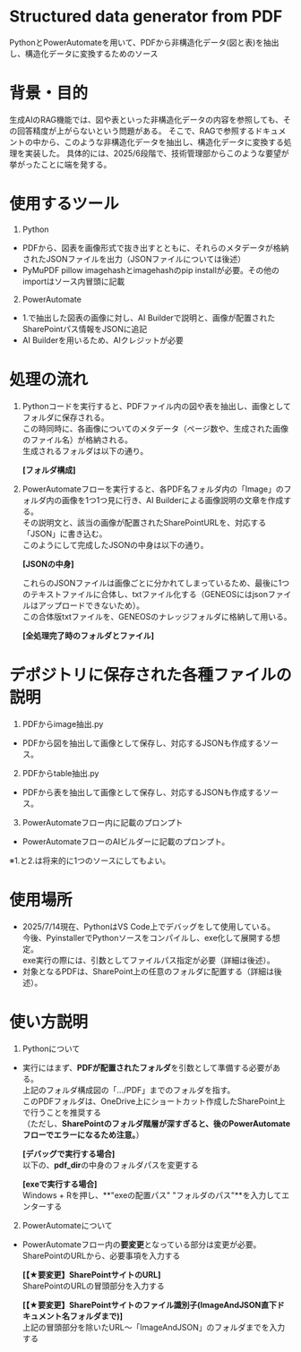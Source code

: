 # Structured data generator from PDF
PythonとPowerAutomateを用いて、PDFから非構造化データ(図と表)を抽出し、構造化データに変換するためのソース

# 背景・目的
生成AIのRAG機能では、図や表といった非構造化データの内容を参照しても、その回答精度が上がらないという問題がある。
そこで、RAGで参照するドキュメントの中から、このような非構造化データを抽出し、構造化データに変換する処理を実装した。
具体的には、2025/6段階で、技術管理部からこのような要望が挙がったことに端を発する。

# 使用するツール
1. Python
  - PDFから、図表を画像形式で抜き出すとともに、それらのメタデータが格納されたJSONファイルを出力（JSONファイルについては後述）
  - PyMuPDF pillow imagehashとimagehashのpip installが必要。その他のimportはソース内冒頭に記載
2. PowerAutomate
  - 1.で抽出した図表の画像に対し、AI Builderで説明と、画像が配置されたSharePointパス情報をJSONに追記
  - AI Builderを用いるため、AIクレジットが必要

# 処理の流れ
1. Pythonコードを実行すると、PDFファイル内の図や表を抽出し、画像としてフォルダに保存される。  
   この時同時に、各画像についてのメタデータ（ページ数や、生成された画像のファイル名）が格納される。  
   生成されるフォルダは以下の通り。

    **[フォルダ構成]**

2. PowerAutomateフローを実行すると、各PDF名フォルダ内の「Image」のフォルダ内の画像を1つ1つ見に行き、AI Builderによる画像説明の文章を作成する。  
その説明文と、該当の画像が配置されたSharePointURLを、対応する「JSON」に書き込む。  
このようにして完成したJSONの中身は以下の通り。  

    **[JSONの中身]**

    これらのJSONファイルは画像ごとに分かれてしまっているため、最後に1つのテキストファイルに合体し、txtファイル化する（GENEOSにはjsonファイルはアップロードできないため）。  
    この合体版txtファイルを、GENEOSのナレッジフォルダに格納して用いる。

    **[全処理完了時のフォルダとファイル]**

# デポジトリに保存された各種ファイルの説明
1. PDFからimage抽出.py  
  - PDFから図を抽出して画像として保存し、対応するJSONも作成するソース。
2. PDFからtable抽出.py
  - PDFから表を抽出して画像として保存し、対応するJSONも作成するソース。
3. PowerAutomateフロー内に記載のプロンプト
  - PowerAutomateフローのAIビルダーに記載のプロンプト。  

※1.と2.は将来的に1つのソースにしてもよい。

# 使用場所
  - 2025/7/14現在、PythonはVS Code上でデバッグをして使用している。  
    今後、PyinstallerでPythonソースをコンパイルし、exe化して展開する想定。  
    exe実行の際には、引数としてファイルパス指定が必要（詳細は後述）。
  - 対象となるPDFは、SharePoint上の任意のフォルダに配置する（詳細は後述）。

# 使い方説明
1. Pythonについて
  - 実行にはまず、**PDFが配置されたフォルダ**を引数として準備する必要がある。  
    上記のフォルダ構成図の「…/PDF」までのフォルダを指す。  
    このPDFフォルダは、OneDrive上にショートカット作成したSharePoint上で行うことを推奨する  
    （ただし、**SharePointのフォルダ階層が深すぎると、後のPowerAutomateフローでエラーになるため注意。**）

    **[デバッグで実行する場合]**  
    以下の、**pdf_dir**の中身のフォルダパスを変更する

    **[exeで実行する場合]**  
    Windows + Rを押し、**"exeの配置パス" "フォルダのパス"**を入力してエンターする


2. PowerAutomateについて
  - PowerAutomateフロー内の**要変更**となっている部分は変更が必要。  
    SharePointのURLから、必要事項を入力する

    **[【★要変更】SharePointサイトのURL]**  
    SharePointのURLの冒頭部分を入力する

    **[【★要変更】SharePointサイトのファイル識別子(ImageAndJSON直下ドキュメント名フォルダまで)]**  
    上記の冒頭部分を除いたURL～「ImageAndJSON」のフォルダまでを入力する